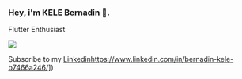 ### Hey, i'm KELE Bernadin 👋.

Flutter Enthusiast

![](https://github-readme-stats.vercel.app/api?username=bernadinkele&show_icons=true&count_private=true&bg_color=0D1117&border_radius=0&hide_title=true&text_color=FFF&icon_color=296ECA&)

 Subscribe to my [Linkedin]([https://www.linkedin.com/in/bernadin-kele-b7466a246/)https://www.linkedin.com/in/bernadin-kele-b7466a246/]) 
